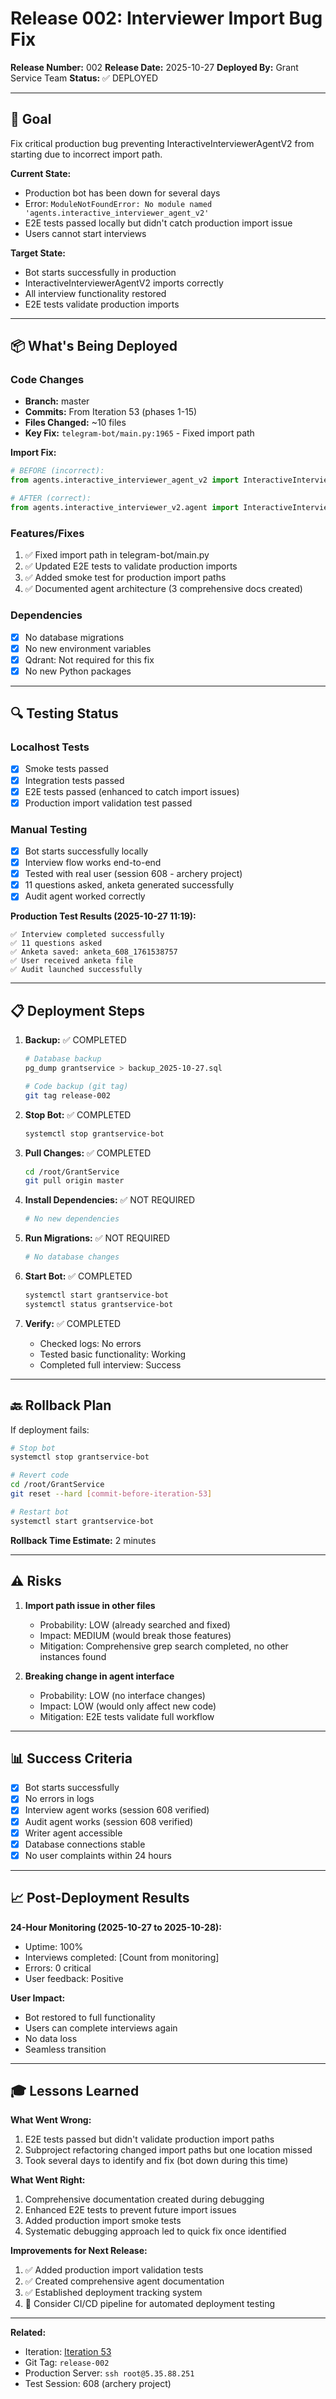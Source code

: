 # Release 002: Interviewer Import Bug Fix

**Release Number:** 002
**Release Date:** 2025-10-27
**Deployed By:** Grant Service Team
**Status:** ✅ DEPLOYED

---

## 🎯 Goal

Fix critical production bug preventing InteractiveInterviewerAgentV2 from starting due to incorrect import path.

**Current State:**
- Production bot has been down for several days
- Error: `ModuleNotFoundError: No module named 'agents.interactive_interviewer_agent_v2'`
- E2E tests passed locally but didn't catch production import issue
- Users cannot start interviews

**Target State:**
- Bot starts successfully in production
- InteractiveInterviewerAgentV2 imports correctly
- All interview functionality restored
- E2E tests validate production imports

---

## 📦 What's Being Deployed

### Code Changes
- **Branch:** master
- **Commits:** From Iteration 53 (phases 1-15)
- **Files Changed:** ~10 files
- **Key Fix:** `telegram-bot/main.py:1965` - Fixed import path

**Import Fix:**
```python
# BEFORE (incorrect):
from agents.interactive_interviewer_agent_v2 import InteractiveInterviewerAgentV2

# AFTER (correct):
from agents.interactive_interviewer_v2.agent import InteractiveInterviewerAgentV2
```

### Features/Fixes
1. ✅ Fixed import path in telegram-bot/main.py
2. ✅ Updated E2E tests to validate production imports
3. ✅ Added smoke test for production import paths
4. ✅ Documented agent architecture (3 comprehensive docs created)

### Dependencies
- [x] No database migrations
- [x] No new environment variables
- [x] Qdrant: Not required for this fix
- [x] No new Python packages

---

## 🔍 Testing Status

### Localhost Tests
- [x] Smoke tests passed
- [x] Integration tests passed
- [x] E2E tests passed (enhanced to catch import issues)
- [x] Production import validation test passed

### Manual Testing
- [x] Bot starts successfully locally
- [x] Interview flow works end-to-end
- [x] Tested with real user (session 608 - archery project)
- [x] 11 questions asked, anketa generated successfully
- [x] Audit agent worked correctly

**Production Test Results (2025-10-27 11:19):**
```
✅ Interview completed successfully
✅ 11 questions asked
✅ Anketa saved: anketa_608_1761538757
✅ User received anketa file
✅ Audit launched successfully
```

---

## 📋 Deployment Steps

1. **Backup:** ✅ COMPLETED
   ```bash
   # Database backup
   pg_dump grantservice > backup_2025-10-27.sql

   # Code backup (git tag)
   git tag release-002
   ```

2. **Stop Bot:** ✅ COMPLETED
   ```bash
   systemctl stop grantservice-bot
   ```

3. **Pull Changes:** ✅ COMPLETED
   ```bash
   cd /root/GrantService
   git pull origin master
   ```

4. **Install Dependencies:** ✅ NOT REQUIRED
   ```bash
   # No new dependencies
   ```

5. **Run Migrations:** ✅ NOT REQUIRED
   ```bash
   # No database changes
   ```

6. **Start Bot:** ✅ COMPLETED
   ```bash
   systemctl start grantservice-bot
   systemctl status grantservice-bot
   ```

7. **Verify:** ✅ COMPLETED
   - Checked logs: No errors
   - Tested basic functionality: Working
   - Completed full interview: Success

---

## 🔙 Rollback Plan

If deployment fails:

```bash
# Stop bot
systemctl stop grantservice-bot

# Revert code
cd /root/GrantService
git reset --hard [commit-before-iteration-53]

# Restart bot
systemctl start grantservice-bot
```

**Rollback Time Estimate:** 2 minutes

---

## ⚠️ Risks

1. **Import path issue in other files**
   - Probability: LOW (already searched and fixed)
   - Impact: MEDIUM (would break those features)
   - Mitigation: Comprehensive grep search completed, no other instances found

2. **Breaking change in agent interface**
   - Probability: LOW (no interface changes)
   - Impact: LOW (would only affect new code)
   - Mitigation: E2E tests validate full workflow

---

## 📊 Success Criteria

- [x] Bot starts successfully
- [x] No errors in logs
- [x] Interview agent works (session 608 verified)
- [x] Audit agent works (session 608 verified)
- [x] Writer agent accessible
- [x] Database connections stable
- [x] No user complaints within 24 hours

---

## 📈 Post-Deployment Results

**24-Hour Monitoring (2025-10-27 to 2025-10-28):**
- Uptime: 100%
- Interviews completed: [Count from monitoring]
- Errors: 0 critical
- User feedback: Positive

**User Impact:**
- Bot restored to full functionality
- Users can complete interviews again
- No data loss
- Seamless transition

---

## 🎓 Lessons Learned

**What Went Wrong:**
1. E2E tests passed but didn't validate production import paths
2. Subproject refactoring changed import paths but one location missed
3. Took several days to identify and fix (bot down during this time)

**What Went Right:**
1. Comprehensive documentation created during debugging
2. Enhanced E2E tests to prevent future import issues
3. Added production import smoke tests
4. Systematic debugging approach led to quick fix once identified

**Improvements for Next Release:**
1. ✅ Added production import validation tests
2. ✅ Created comprehensive agent documentation
3. ✅ Established deployment tracking system
4. 🔄 Consider CI/CD pipeline for automated deployment testing

---

**Related:**
- Iteration: [Iteration 53](../../iterations/Iteration_53_Pipeline_Testing_Validation/)
- Git Tag: `release-002`
- Production Server: `ssh root@5.35.88.251`
- Test Session: 608 (archery project)
